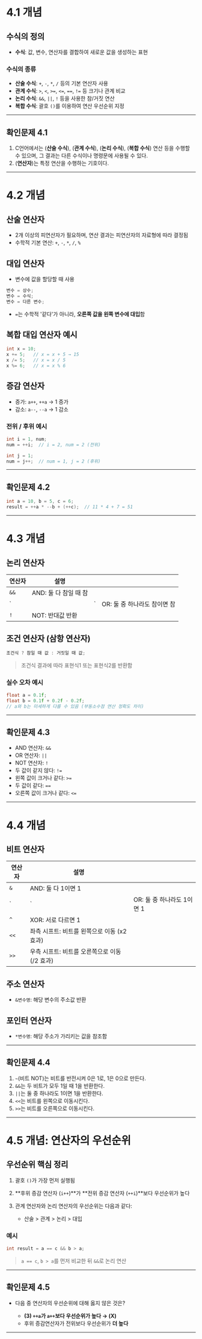 # 4.1 개념

## 수식의 정의

* **수식**: 값, 변수, 연산자를 결합하여 새로운 값을 생성하는 표현

### 수식의 종류

* **산술 수식**: `+`, `-`, `*`, `/` 등의 기본 연산자 사용
* **관계 수식**: `>`, `<`, `>=`, `<=`, `==`, `!=` 등 크기나 관계 비교
* **논리 수식**: `&&`, `||`, `!` 등을 사용한 참/거짓 연산
* **복합 수식**: 괄호 `()`를 이용하여 연산 우선순위 지정

---

## 확인문제 4.1

1. C언어에서는 (**산술 수식**), (**관계 수식**), (**논리 수식**), (**복합 수식**) 연산 등을 수행할 수 있으며, 그 결과는 다른 수식이나 명령문에 사용될 수 있다.
2. (**연산자**)는 특정 연산을 수행하는 기호이다.

---

# 4.2 개념

## 산술 연산자

* 2개 이상의 피연산자가 필요하며, 연산 결과는 피연산자의 자료형에 따라 결정됨
* 수학적 기본 연산: `+`, `-`, `*`, `/`, `%`

## 대입 연산자

* 변수에 값을 할당할 때 사용

```c
변수 = 상수;
변수 = 수식;
변수 = 다른 변수;
```

* `=`는 수학적 '같다'가 아니라, **오른쪽 값을 왼쪽 변수에 대입**함

## 복합 대입 연산자 예시

```c
int x = 10;
x += 5;   // x = x + 5 → 15
x /= 5;   // x = x / 5
x %= 6;   // x = x % 6
```

## 증감 연산자

* 증가: `a++`, `++a` → 1 증가
* 감소: `a--`, `--a` → 1 감소

### 전위 / 후위 예시

```c
int i = 1, num;
num = ++i;  // i = 2, num = 2 (전위)

int j = 1;
num = j++;  // num = 1, j = 2 (후위)
```

---

## 확인문제 4.2

```c
int a = 10, b = 5, c = 6;
result = ++a * --b + (++c);  // 11 * 4 + 7 = 51
```

---

# 4.3 개념

## 논리 연산자

| 연산자  | 설명              |    |                    |
| ---- | --------------- | -- | ------------------ |
| `&&` | AND: 둘 다 참일 때 참 |    |                    |
| \`   |                 | \` | OR: 둘 중 하나라도 참이면 참 |
| `!`  | NOT: 반대값 반환     |    |                    |

## 조건 연산자 (삼항 연산자)

```c
조건식 ? 참일 때 값 : 거짓일 때 값;
```

> 조건식 결과에 따라 표현식1 또는 표현식2를 반환함

### 실수 오차 예시

```c
float a = 0.1f;
float b = 0.1f + 0.2f - 0.2f;
// a와 b는 미세하게 다를 수 있음 (부동소수점 연산 정확도 차이)
```

---

## 확인문제 4.3

* AND 연산자: `&&`
* OR 연산자: `||`
* NOT 연산자: `!`
* 두 값이 같지 않다: `!=`
* 왼쪽 값이 크거나 같다: `>=`
* 두 값이 같다: `==`
* 오른쪽 값이 크거나 같다: `<=`

---

# 4.4 개념

## 비트 연산자

| 연산자  | 설명                           |                    |
| ---- | ---------------------------- | ------------------ |
| `&`  | AND: 둘 다 1이면 1               |                    |
| \`   | \`                           | OR: 둘 중 하나라도 1이면 1 |
| `^`  | XOR: 서로 다르면 1                |                    |
| `<<` | 좌측 시프트: 비트를 왼쪽으로 이동 (x2 효과)  |                    |
| `>>` | 우측 시프트: 비트를 오른쪽으로 이동 (/2 효과) |                    |

## 주소 연산자

* `&변수명`: 해당 변수의 주소값 반환

## 포인터 연산자

* `*변수명`: 해당 주소가 가리키는 값을 참조함

---

## 확인문제 4.4

1. `~`(비트 NOT)는 비트를 반전시켜 0은 1로, 1은 0으로 만든다.
2. `&&`는 두 비트가 모두 1일 때 1을 반환한다.
3. `||`는 둘 중 하나라도 1이면 1을 반환한다.
4. `<<`는 비트를 왼쪽으로 이동시킨다.
5. `>>`는 비트를 오른쪽으로 이동시킨다.

---

# 4.5 개념: 연산자의 우선순위

## 우선순위 핵심 정리

1. 괄호 `()`가 가장 먼저 실행됨
2. \*\*후위 증감 연산자 (`i++`)\*\*가 \*\*전위 증감 연산자 (`++i`)\*\*보다 우선순위가 높다
3. 관계 연산자와 논리 연산자의 우선순위는 다음과 같다:

   * 산술 > 관계 > 논리 > 대입

### 예시

```c
int result = a == c && b > a;
```

> `a == c`, `b > a`를 먼저 비교한 뒤 `&&`로 논리 연산

---

## 확인문제 4.5

* 다음 중 연산자의 우선순위에 대해 옳지 않은 것은?

  * **(3) `++a`가 `a++`보다 우선순위가 높다 → (X)**
  * 후위 증감연산자가 전위보다 우선순위가 **더 높다**

---
